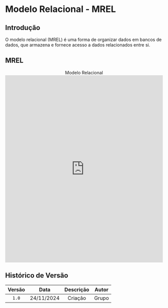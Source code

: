 # Modelo Relacional - MREL

## Introdução
O modelo relacional (MREL) é uma forma de organizar dados em bancos de dados, que armazena e fornece acesso a dados relacionados entre si.

## MREL

<center>
<figcaption>Modelo Relacional </figcaption>
<iframe frameborder="0" style="width:100%;height:600px;" src="https://viewer.diagrams.net/?tags=%7B%7D&lightbox=1&highlight=0000ff&edit=_blank&layers=1&nav=1&title=C%C3%B3pia%20do%20SBD.drawio#Uhttps%3A%2F%2Fdrive.google.com%2Fuc%3Fid%3D181H7I_zokpwSxUxudSI4zEpVyPjdrXr0%26export%3Ddownload"></iframe>
</center>

## Histórico de Versão

| Versão |     Data   | Descrição | Autor |
| :----: | :--------: | :-------: | :---: |
| `1.0`  | 24/11/2024 | Criação   | Grupo |
